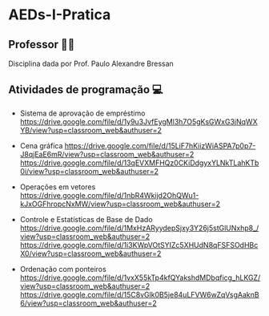 # AEDs-I-Pratica

## Professor 👨‍🏫

Disciplina dada por Prof. Paulo Alexandre Bressan 

## Atividades de programação 💻

- Sistema de aprovação de empréstimo https://drive.google.com/file/d/1y9u3JvfEygMl3h7O5gKsGWxG3jNqWXYB/view?usp=classroom_web&authuser=2
  
- Cena gráfica https://drive.google.com/file/d/15LiF7hKiizWiASPA7p0p7-J8qjEaE6mR/view?usp=classroom_web&authuser=2
  https://drive.google.com/file/d/13qEVXMFHQz0CKiDdgyxYLNkTLahKTb0i/view?usp=classroom_web&authuser=2

- Operações em vetores https://drive.google.com/file/d/1nbR4Wkijd2OhQWu1-kJxOGFhropcNxMW/view?usp=classroom_web&authuser=2

-  Controle e Estatísticas de Base de Dado https://drive.google.com/file/d/1MxHzARyydepSjxy3Y26j5stGlUNxhp8_/view?usp=classroom_web&authuser=2 https://drive.google.com/file/d/1i3KWpVOtSYIZc5XHUdN8qFSFSOdHBcX0/view?usp=classroom_web&authuser=2

- Ordenação com ponteiros https://drive.google.com/file/d/1vxX55kTp4kfQYakshdMDbqficg_hLKGZ/view?usp=classroom_web&authuser=2 https://drive.google.com/file/d/15C8vGlk0B5je84uLFVW6wZqVsgAaknB6/view?usp=classroom_web&authuser=2
